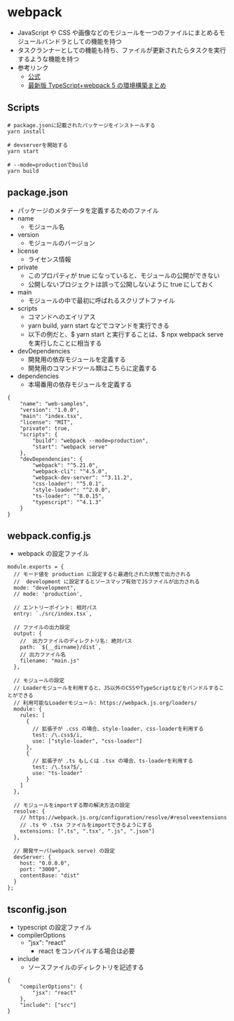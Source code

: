 # webpack

- JavaScript や CSS や画像などのモジュールを一つのファイルにまとめるモジュールバンドラとしての機能を持つ
- タスクランナーとしての機能も持ち、ファイルが更新されたらタスクを実行するような機能を持つ
- 参考リンク
  - [公式](https://webpack.js.org/)
  - [最新版 TypeScript+webpack 5 の環境構築まとめ](https://ics.media/entry/16329/#webpack-ts-react)

## Scripts

```
# package.jsonに記載されたパッケージをインストールする
yarn install

# devserverを開始する
yarn start

# --mode=productionでbuild
yarn build
```

## package.json

- パッケージのメタデータを定義するためのファイル
- name
  - モジュール名
- version
  - モジュールのバージョン
- license
  - ライセンス情報
- private
  - このプロパティが true になっていると、モジュールの公開ができない
  - 公開しないプロジェクトは誤って公開しないように true にしておく
- main
  - モジュールの中で最初に呼ばれるスクリプトファイル
- scripts
  - コマンドへのエイリアス
  - yarn build, yarn start などでコマンドを実行できる
  - 以下の例だと、$ yarn start と実行することは、$ npx webpack serve を実行したことに相当する
- devDependencies
  - 開発用の依存モジュールを定義する
  - 開発用のコマンドツール類はこちらに定義する
- dependencies
  - 本場番用の依存モジュールを定義する

```
{
    "name": "web-samples",
    "version": "1.0.0",
    "main": "index.tsx",
    "license": "MIT",
    "private": true,
    "scripts": {
        "build": "webpack --mode=production",
        "start": "webpack serve"
    },
    "devDependencies": {
        "webpack": "^5.21.0",
        "webpack-cli": "^4.5.0",
        "webpack-dev-server": "^3.11.2",
        "css-loader": "^5.0.1",
        "style-loader": "^2.0.0",
        "ts-loader": "^8.0.15",
        "typescript": "^4.1.3"
    }
}

```

## webpack.config.js

- webpack の設定ファイル

```
module.exports = {
  // モード値を production に設定すると最適化された状態で出力される
  //  development に設定するとソースマップ有効でJSファイルが出力される
  mode: "development",
  // mode: 'production',

  // エントリーポイント: 相対パス
  entry: `./src/index.tsx`,

  // ファイルの出力設定
  output: {
    //  出力ファイルのディレクトリ名: 絶対パス
    path: `${__dirname}/dist`,
    // 出力ファイル名
    filename: "main.js"
  },

  // モジュールの設定
  // Loaderモジュールを利用すると、JS以外のCSSやTypeScriptなどをバンドルすることができる
  // 利用可能なLoaderモジュール: https://webpack.js.org/loaders/
  module: {
    rules: [
      {
        // 拡張子が .css の場合、style-loader, css-loaderを利用する
        test: /\.css$/i,
        use: ["style-loader", "css-loader"]
      },
      {
        // 拡張子が .ts もしくは .tsx の場合、ts-loaderを利用する
        test: /\.tsx?$/,
        use: "ts-loader"
      }
    ]
  },

  // モジュールをimportする際の解決方法の設定
  resolve: {
    // https://webpack.js.org/configuration/resolve/#resolveextensions
    // .ts や .tsx ファイルをimportできるようにする
    extensions: [".ts", ".tsx", ".js", ".json"]
  },

  // 開発サーバ(webpack serve) の設定
  devServer: {
    host: "0.0.0.0",
    port: "3000",
    contentBase: "dist"
  }
};
```

## tsconfig.json

- typescript の設定ファイル
- compilerOptions
  - "jsx": "react"
    - react をコンパイルする場合は必要
- include
  - ソースファイルのディレクトリを記述する

```
{
    "compilerOptions": {
        "jsx": "react"
    },
    "include": ["src"]
}
```
